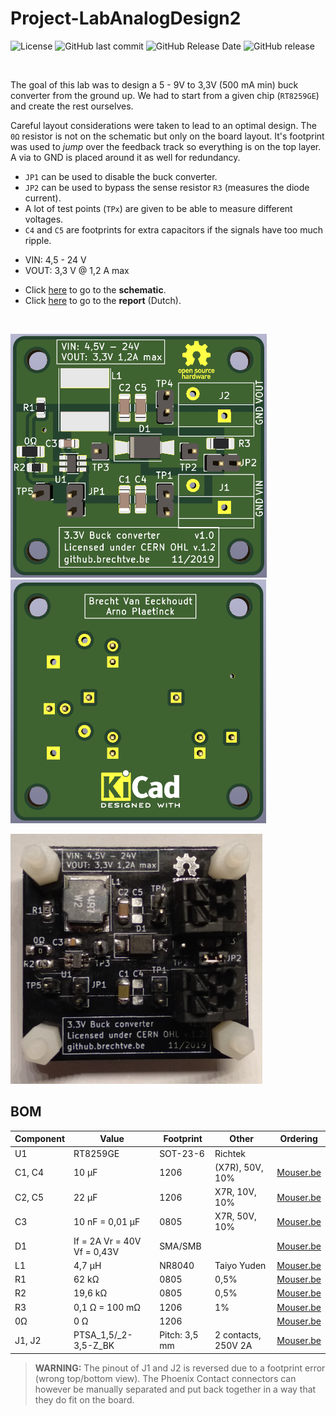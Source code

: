
# Project-LabAnalogDesign2

![License](https://img.shields.io/badge/licence-CERN%20OHL%20v.1.2-blue)
![GitHub last commit](https://img.shields.io/github/last-commit/Fescron/Project-LabAnalogDesign2.svg)
![GitHub Release Date](https://img.shields.io/github/release-date/Fescron/Project-LabAnalogDesign2.svg)
![GitHub release](https://img.shields.io/github/release/Fescron/Project-LabAnalogDesign2.svg)

<br/>

The goal of this lab was to design a 5 - 9V to 3,3V (500 mA min) buck converter from the ground up. We had to start from a given chip (`RT8259GE`) and create the rest ourselves.

Careful layout considerations were taken to lead to an optimal design. The `0Ω` resistor is not on the schematic but only on the board layout. It's footprint was used to *jump* over the feedback track so everything is on the top layer. A via to GND is placed around it as well for redundancy.

- `JP1` can be used to disable the buck converter.
- `JP2` can be used to bypass the sense resistor `R3` (measures the diode current).
- A lot of test points (`TPx`) are given to be able to measure different voltages.
- `C4` and `C5` are footprints for extra capacitors if the signals have too much ripple.
<!-- fix vertical spacing -->
- VIN: 4,5 - 24 V
- VOUT: 3,3 V @ 1,2 A max
<!-- fix vertical spacing -->
- Click [here](hardware/dc-dc-3-3V-RT8259GE/dc-dc-3-3V-RT8259GE.pdf) to go to the **schematic**.
- Click [here](documentation/report/AnaloogOntwerp2-Labo-BuckConverter-Brecht-Arno.pdf) to go to the **report** (Dutch).

<br/>

<img src="documentation/pictures/PCB-front.png" height="390" alt="PCB front"> &nbsp; &nbsp; <img src="documentation/pictures/PCB-back.png" height="390" alt="PCB back">

<img src="documentation/pictures/PCB-populated.png" height="400" alt="PCB populated">

<br/>

## BOM

| Component | Value                       | Footprint     | Other               | Ordering                                                                                                                                         |
| --------- | --------------------------- | ------------- | ------------------- | ------------------------------------------------------------------------------------------------------------------------------------------------ |
| U1        | RT8259GE                    | SOT-23-6      | Richtek             |                                                                                                                                                  |
| C1, C4    | 10 µF                       | 1206          | (X7R), 50V, 10%     | [Mouser.be](https://www.mouser.be/ProductDetail/Taiyo-Yuden/UMK316BBJ106KL-T?qs=sGAEpiMZZMs0AnBnWHyRQC2E6Mcmylam9RgrENSytztpBCepHfvewA%3D%3D)    |
| C2, C5    | 22 µF                       | 1206          | X7R, 10V, 10%       | [Mouser.be](https://www.mouser.be/ProductDetail/Taiyo-Yuden/LMK316AB7226KL-TR?qs=sGAEpiMZZMs0AnBnWHyRQNbg85K4ab%2F3vBf6FXuF68A%3D)               |
| C3        | 10 nF = 0,01 µF             | 0805          | X7R, 50V, 10%       | [Mouser.be](https://www.mouser.be/ProductDetail/Wurth-Elektronik/885012207092?qs=sGAEpiMZZMs0AnBnWHyRQEGbLOF2VP1iBKezlgXLZvo%2F8tItKANG8A%3D%3D) |
| D1        | If = 2A Vr = 40V Vf = 0,43V | SMA/SMB       |                     | [Mouser.be](https://www.mouser.be/ProductDetail/ON-Semiconductor/MBRS2040LT3G?qs=sGAEpiMZZMtQ8nqTKtFS%2FCKUxMvjsmGzEfxVIbeME%2FY%3D)             |
| L1        | 4,7 µH                      | NR8040        | Taiyo Yuden         | [Mouser.be](https://www.mouser.be/ProductDetail/Taiyo-Yuden/NR8040T4R7N?qs=sGAEpiMZZMsg%252By3WlYCkU5iuzh4MJmq0qQohkARpSRw%3D)                   |
| R1        | 62 kΩ                       | 0805          | 0,5%                | [Mouser.be](https://www.mouser.be/ProductDetail/Susumu/RR1220P-623-D?qs=sGAEpiMZZMtlubZbdhIBIIeqUIwQIz3%2F4suNfbqaJx0%3D)                        |
| R2        | 19,6 kΩ                     | 0805          | 0,5%                | [Mouser.be](https://www.mouser.be/ProductDetail/Susumu/RR1220P-1962-D-M?qs=sGAEpiMZZMtlubZbdhIBIIeqUIwQIz3%2FtET9VVF0mUY%3D)                     |
| R3        | 0,1 Ω = 100 mΩ              | 1206          | 1%                  | [Mouser.be](https://www.mouser.be/ProductDetail/Ohmite/KDV12FR100ET?qs=sGAEpiMZZMtlubZbdhIBIFv9D87cWnlaxTC7ytBtffo%3D)                           |
| 0Ω        | 0 Ω                         | 1206          |                     | [Mouser.be](https://www.mouser.be/ProductDetail/Yageo/RC1206JR-070RL?qs=sGAEpiMZZMtlubZbdhIBIMHu9P6GKOabM4IOLvph3MY%3D)                          |
| J1, J2    | PTSA_1,5/_2-3,5-Z_BK        | Pitch: 3,5 mm | 2 contacts, 250V 2A | [Mouser.be](https://www.mouser.be/ProductDetail/Phoenix-Contact/1751765?qs=sGAEpiMZZMvZTcaMAxB2AOnzhHajZlLEGRULH%2FxUGnk%3D)                     |

> **WARNING:** The pinout of J1 and J2 is reversed due to a footprint error (wrong top/bottom view). The Phoenix Contact connectors can however be manually separated and put back together in a way that they do fit on the board.
